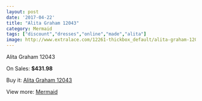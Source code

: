```yaml
---
layout: post
date: '2017-04-22'
title: "Alita Graham 12043"
category: Mermaid
tags: ["discount","dresses","online","made","alita"]
image: http://www.extralace.com/12261-thickbox_default/alita-graham-12043.jpg
---
```

Alita Graham 12043

On Sales: **$431.98**
<a href="https://www.extralace.com/mermaid/5753-alita-graham-12043.html"><amp-img layout="responsive" width="600" height="600" src="//www.extralace.com/12261-thickbox_default/alita-graham-12043.jpg" alt="Alita Graham 12043 0" /></a>
<a href="https://www.extralace.com/mermaid/5753-alita-graham-12043.html"><amp-img layout="responsive" width="600" height="600" src="//www.extralace.com/12262-thickbox_default/alita-graham-12043.jpg" alt="Alita Graham 12043 1" /></a>

Buy it: [Alita Graham 12043](https://www.extralace.com/mermaid/5753-alita-graham-12043.html "Alita Graham 12043")

View more: [Mermaid](https://www.extralace.com/5-mermaid "Mermaid")
